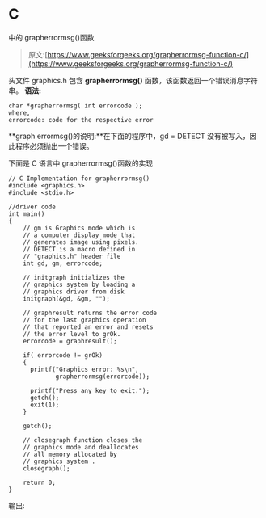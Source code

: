 # C

中的 grapherrormsg()函数

> 原文:[https://www.geeksforgeeks.org/grapherrormsg-function-c/](https://www.geeksforgeeks.org/grapherrormsg-function-c/)

头文件 graphics.h 包含 **grapherrormsg()** 函数，该函数返回一个错误消息字符串。
**语法:**

```
char *grapherrormsg( int errorcode );
where,
errorcode: code for the respective error

```

**graph errormsg()的说明:**在下面的程序中，gd = DETECT 没有被写入，因此程序必须抛出一个错误。

下面是 C 语言中 grapherrormsg()函数的实现

```
// C Implementation for grapherrormsg()
#include <graphics.h>
#include <stdio.h>

//driver code
int main()
{
    // gm is Graphics mode which is
    // a computer display mode that
    // generates image using pixels.
    // DETECT is a macro defined in
    // "graphics.h" header file
    int gd, gm, errorcode;

    // initgraph initializes the
    // graphics system by loading a
    // graphics driver from disk
    initgraph(&gd, &gm, "");

    // graphresult returns the error code
    // for the last graphics operation
    // that reported an error and resets
    // the error level to grOk.
    errorcode = graphresult();

    if( errorcode != grOk)
    {
      printf("Graphics error: %s\n", 
             grapherrormsg(errorcode));

      printf("Press any key to exit.");
      getch();
      exit(1);
    }

    getch();

    // closegraph function closes the
    // graphics mode and deallocates
    // all memory allocated by
    // graphics system .
    closegraph();

    return 0;
}
```

输出: